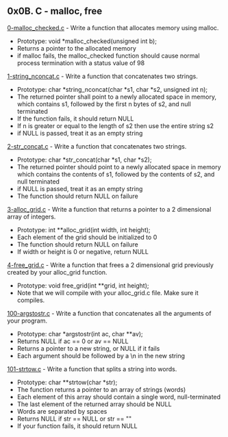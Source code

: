 ## 0x0B. C - malloc, free

[0-malloc_checked.c](./0-malloc_checked.c) - Write a function that allocates memory using malloc.

- Prototype: void \*malloc_checked(unsigned int b);
- Returns a pointer to the allocated memory
- if malloc fails, the malloc_checked function should cause normal process termination with a status value of 98

[1-string_nconcat.c](./1-string_nconcat.c) - Write a function that concatenates two strings.

- Prototype: char *string_nconcat(char *s1, char \*s2, unsigned int n);
- The returned pointer shall point to a newly allocated space in memory, which contains s1, followed by the first n bytes of s2, and null terminated
- If the function fails, it should return NULL
- If n is greater or equal to the length of s2 then use the entire string s2
- if NULL is passed, treat it as an empty string

[2-str_concat.c](./2-str_concat.c) - Write a function that concatenates two strings.

- Prototype: char *str_concat(char *s1, char \*s2);
- The returned pointer should point to a newly allocated space in memory which contains the contents of s1, followed by the contents of s2, and null terminated
- if NULL is passed, treat it as an empty string
- The function should return NULL on failure

[3-alloc_grid.c](./3-alloc_grid.c) - Write a function that returns a pointer to a 2 dimensional array of integers.

- Prototype: int \*\*alloc_grid(int width, int height);
- Each element of the grid should be initialized to 0
- The function should return NULL on failure
- If width or height is 0 or negative, return NULL

[4-free_grid.c](./4-free_grid.c) - Write a function that frees a 2 dimensional grid previously created by your alloc_grid function.

- Prototype: void free_grid(int \*\*grid, int height);
- Note that we will compile with your alloc_grid.c file. Make sure it compiles.

[100-argstostr.c](./100-argstostr.c) - Write a function that concatenates all the arguments of your program.

- Prototype: char \*argstostr(int ac, char \*\*av);
- Returns NULL if ac == 0 or av == NULL
- Returns a pointer to a new string, or NULL if it fails
- Each argument should be followed by a \n in the new string

[101-strtow.c](./101-strtow.c) - Write a function that splits a string into words.

- Prototype: char \**strtow(char *str);
- The function returns a pointer to an array of strings (words)
- Each element of this array should contain a single word, null-terminated
- The last element of the returned array should be NULL
- Words are separated by spaces
- Returns NULL if str == NULL or str == ""
- If your function fails, it should return NULL
